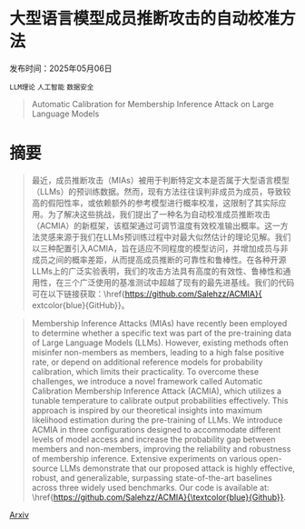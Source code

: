 # 大型语言模型成员推断攻击的自动校准方法

发布时间：2025年05月06日

`LLM理论` `人工智能` `数据安全`

> Automatic Calibration for Membership Inference Attack on Large Language Models

# 摘要

> 最近，成员推断攻击（MIAs）被用于判断特定文本是否属于大型语言模型（LLMs）的预训练数据。然而，现有方法往往误判非成员为成员，导致较高的假阳性率，或依赖额外的参考模型进行概率校准，这限制了其实际应用。为了解决这些挑战，我们提出了一种名为自动校准成员推断攻击（ACMIA）的新框架，该框架通过可调节温度有效校准输出概率。这一方法灵感来源于我们在LLMs预训练过程中对最大似然估计的理论见解。我们以三种配置引入ACMIA，旨在适应不同程度的模型访问，并增加成员与非成员之间的概率差距，从而提高成员推断的可靠性和鲁棒性。在各种开源LLMs上的广泛实验表明，我们的攻击方法具有高度的有效性、鲁棒性和通用性，在三个广泛使用的基准测试中超越了现有的最先进基线。我们的代码可在以下链接获取：\href{https://github.com/Salehzz/ACMIA}{	extcolor{blue}{GitHub}}。


> Membership Inference Attacks (MIAs) have recently been employed to determine whether a specific text was part of the pre-training data of Large Language Models (LLMs). However, existing methods often misinfer non-members as members, leading to a high false positive rate, or depend on additional reference models for probability calibration, which limits their practicality. To overcome these challenges, we introduce a novel framework called Automatic Calibration Membership Inference Attack (ACMIA), which utilizes a tunable temperature to calibrate output probabilities effectively. This approach is inspired by our theoretical insights into maximum likelihood estimation during the pre-training of LLMs. We introduce ACMIA in three configurations designed to accommodate different levels of model access and increase the probability gap between members and non-members, improving the reliability and robustness of membership inference. Extensive experiments on various open-source LLMs demonstrate that our proposed attack is highly effective, robust, and generalizable, surpassing state-of-the-art baselines across three widely used benchmarks. Our code is available at: \href{https://github.com/Salehzz/ACMIA}{\textcolor{blue}{Github}}.

[Arxiv](https://arxiv.org/abs/2505.03392)